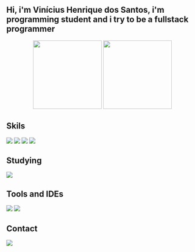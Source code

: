 ## Hi, i'm Vinícius Henrique dos Santos, i'm programming student and i try to be a fullstack programmer 
<div align="center">
  <img height="180em" src="https://github-readme-stats.vercel.app/api?username=ViniUme&show_icons=true&theme=tokyonight&include_all_commits=true&count_private=true"/>
  <img height="180em" src="https://github-readme-stats.vercel.app/api/top-langs/?username=ViniUme&layout=compact&langs_count=7&theme=tokyonight"/>
</div>
  
## Skils
<div>
<img src="https://img.shields.io/badge/Python-3776AB?style=for-the-badge&logo=python&logoColor=white"> 
<img src="https://img.shields.io/badge/HTML5-E34F26?style=for-the-badge&logo=html5&logoColor=white">
<img src="https://img.shields.io/badge/CSS3-1572B6?style=for-the-badge&logo=css3&logoColor=white">
<img src="https://img.shields.io/badge/JavaScript-F7DF1E?style=for-the-badge&logo=javascript&logoColor=black">
</div>
  
## Studying
<img src="https://img.shields.io/badge/React-20232A?style=for-the-badge&logo=react&logoColor=61DAFB">

## Tools and IDEs
<div>
<img src="https://img.shields.io/badge/Visual_Studio_Code-0078D4?style=for-the-badge&logo=visual%20studio%20code&logoColor=white">
<img src="https://img.shields.io/badge/Windows-0078D6?style=for-the-badge&logo=windows&logoColor=white">
</div>
  
## Contact
<a href="http://api.whatsapp.com/send?phone=5518997119365" target="_blank"><img src="https://img.shields.io/badge/WhatsApp-25D366?style=for-the-badge&logo=whatsapp&logoColor=white"></a>
